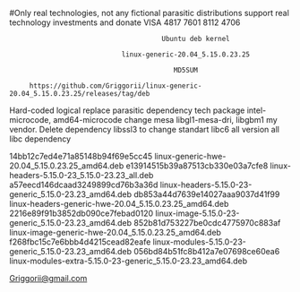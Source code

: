 #Only real technologies, not any fictional parasitic distributions support real technology investments and donate VISA 4817 7601 8112 4706

                                          Ubuntu deb kernel

                                linux-generic-20.04_5.15.0.23.25

                                             MD5SUM
                                             
         https://github.com/Griggorii/linux-generic-20.04_5.15.0.23.25/releases/tag/deb
                                             



Hard-coded  logical replace parasitic dependency tech package intel-microcode, amd64-microcode change mesa libgl1-mesa-dri, libgbm1 my vendor. Delete dependency libssl3 to change standart libc6 all version all libc dependency


14bb12c7ed4e71a85148b94f69e5cc45 linux-generic-hwe-20.04_5.15.0.23.25_amd64.deb
e13914515b39a87513cb330e03a7cfe8 linux-headers-5.15.0-23_5.15.0-23.23_all.deb
a57eecd146dcaad3249899cd76b3a36d linux-headers-5.15.0-23-generic_5.15.0-23.23_amd64.deb
db853a44d7639e14027aaa9037d41f99 linux-headers-generic-hwe-20.04_5.15.0.23.25_amd64.deb
2216e89f91b3852db090ce7febad0120 linux-image-5.15.0-23-generic_5.15.0-23.23_amd64.deb
852b81d753227be0cdc4775970c883af linux-image-generic-hwe-20.04_5.15.0.23.25_amd64.deb
f268fbc15c7e6bbb4d4215cead82eafe linux-modules-5.15.0-23-generic_5.15.0-23.23_amd64.deb
056bd84b51fc8b412a7e07698ce60ea6 linux-modules-extra-5.15.0-23-generic_5.15.0-23.23_amd64.deb


Griggorii@gmail.com

